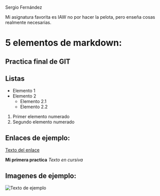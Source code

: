 Sergio Fernández

Mi asignatura favorita es IAW no por hacer la pelota, pero enseña cosas realmente necesarias.

# 5 elementos de markdown:
## Practica final de GIT

## Listas
- Elemento 1
- Elemento 2
  - Elemento 2.1
  - Elemento 2.2
1. Primer elemento numerado
2. Segundo elemento numerado

## Enlaces de ejemplo:
[Texto del enlace](http://www.ejemplo.com)

**Mi primera practica**
*Texto en cursiva*

## Imagenes de ejemplo:
![Texto de ejemplo](imagen.jpg)